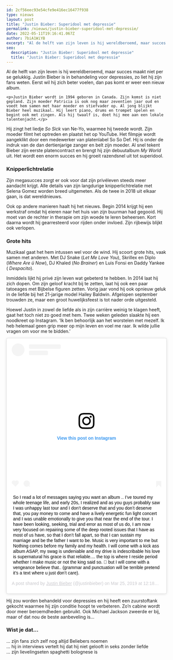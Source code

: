 ```yaml
---
id: 2cf56eec93e54cfe9e416ec16477f938
type: nieuws
layout: post
title: "Justin Bieber: Superidool met depressie"
permalink: /nieuws/justin-bieber-superidool-met-depressie/
date: 2022-05-11T19:16:41.067Z
author: 7biA1WiYB
excerpt: "Al de helft van zijn leven is hij wereldberoemd, maar succes maakt niet per se gelukkig. Justin Bieber is in behandeling voor depressies, zo liet hij zijn fans weten. Eerst wil hij zich beter voelen, dan pas komt er weer een nieuw album.   "
seo:
  description: "Justin Bieber: Superidool met depressie"
  title: "Justin Bieber: Superidool met depressie"
---
```

Al de helft van zijn leven is hij wereldberoemd, maar succes maakt niet per se gelukkig. Justin Bieber is in behandeling voor depressies, zo liet hij zijn fans weten. Eerst wil hij zich beter voelen, dan pas komt er weer een nieuw album.   

    <p>Justin Bieber wordt in 1994 geboren in Canada. Zijn komst is niet gepland. Zijn moeder Patricia is ook nog maar zeventien jaar oud en voedt hem samen met haar moeder en stiefvader op. Al jong blijkt Bieber heel muzikaal. Hij leert piano, drums en trompet spelen en begint ook met zingen. Als hij twaalf is, doet hij mee aan een lokale talentenjacht.</p>
<p>Hij zingt het liedje<em> So Sick</em> van Ne-Yo, waarmee hij tweede wordt. Zijn moeder filmt het optreden en plaatst het op YouTube. Het filmpje wordt aangeklikt door een medewerker van platenlabel So So Def. Hij is onder de indruk van de dan dertienjarige zanger en belt zijn moeder. Al snel tekent Bieber zijn eerste platencontract en brengt hij zijn debuutalbum <em>My World</em> uit. Het wordt een enorm succes en hij groeit razendsnel uit tot superidool. </p>
<h3>Knipperlichtrelatie </h3>
<p>Zijn megasucces zorgt er ook voor dat zijn privéleven steeds meer aandacht krijgt. Alle details van zijn langdurige knipperlichtrelatie met Selena Gomez worden breed uitgemeten. Als de twee in 2018 uit elkaar gaan, is dat wereldnieuws. </p>
<p>Ook op andere manieren haalt hij het nieuws. Begin 2014 krijgt hij een werkstraf omdat hij eieren naar het huis van zijn buurman had gegooid. Hij moet van de rechter in therapie om zijn woede te leren beheersen. Kort daarna wordt hij gearresteerd voor rijden onder invloed. Zijn rijbewijs blijkt ook verlopen. </p>
<h3>Grote hits </h3>
<p>Muzikaal gaat het hem intussen wel voor de wind. Hij scoort grote hits, vaak samen met anderen. Met DJ Snake (<em>Let Me Love You</em>), Skrillex en Diplo (<em>Where Are ü Now</em>), DJ Khaled (<em>No Brainer</em>) en Luis Fonsi en Daddy Yankee ( <em>Despacito</em>). </p>
<p>Inmiddels lijkt hij privé zijn leven wat gebeterd te hebben. In 2014 laat hij zich dopen. Om zijn geloof kracht bij te zetten, laat hij ook een paar tatoeages met Bijbelse figuren zetten. Vorig jaar vond hij ook opnieuw geluk in de liefde bij het 21-jarige model Hailey Baldwin. Afgelopen september trouwden ze, maar een groot huwelijksfeest is tot nader orde uitgesteld.</p>
<p>Hoewel Justin in zowel de liefde als in zijn carrière weinig te klagen heeft, gaat het toch niet zo goed met hem. Twee weken geleden slaakte hij een noodkreet op Instagram. ‘Ik ben behoorlijk aan het worstelen met mezelf. Ik heb helemaal geen grip meer op mijn leven en voel me raar. Ik wilde jullie vragen om voor me te bidden.’ </p>
<p><div class="media media-element-container media-default"><div id="file-536719" class="file file-image file-image-oembed">

        
  
  <div class="content">
    
<blockquote class="instagram-media" data-instgrm-captioned="" data-instgrm-permalink="https://www.instagram.com/p/BvcVgLZnaOm/?utm_source=ig_embed&amp;utm_campaign=loading" data-instgrm-version="12" style=" background:#FFF; border:0; border-radius:3px; box-shadow:0 0 1px 0 rgba(0,0,0,0.5),0 1px 10px 0 rgba(0,0,0,0.15); margin: 1px; max-width:640px; min-width:326px; padding:0; width:99.375%; width:-webkit-calc(100% - 2px); width:calc(100% - 2px);"><div style="padding:16px;"> <a href="https://www.instagram.com/p/BvcVgLZnaOm/?utm_source=ig_embed&amp;utm_campaign=loading" style=" background:#FFFFFF; line-height:0; padding:0 0; text-align:center; text-decoration:none; width:100%;" target="_blank"> <div style=" display: flex; flex-direction: row; align-items: center;"> <div style="background-color: #F4F4F4; border-radius: 50%; flex-grow: 0; height: 40px; margin-right: 14px; width: 40px;"></div> <div style="display: flex; flex-direction: column; flex-grow: 1; justify-content: center;"> <div style=" background-color: #F4F4F4; border-radius: 4px; flex-grow: 0; height: 14px; margin-bottom: 6px; width: 100px;"></div> <div style=" background-color: #F4F4F4; border-radius: 4px; flex-grow: 0; height: 14px; width: 60px;"></div></div></div><div style="padding: 19% 0;"></div> <div style="display:block; height:50px; margin:0 auto 12px; width:50px;"><svg width="50px" height="50px" viewbox="0 0 60 60" version="1.1" xmlns="https://www.w3.org/2000/svg" xmlns:xlink="https://www.w3.org/1999/xlink"><g stroke="none" stroke-width="1" fill="none" fill-rule="evenodd"><g transform="translate(-511.000000, -20.000000)" fill="#000000"><g><path d="M556.869,30.41 C554.814,30.41 553.148,32.076 553.148,34.131 C553.148,36.186 554.814,37.852 556.869,37.852 C558.924,37.852 560.59,36.186 560.59,34.131 C560.59,32.076 558.924,30.41 556.869,30.41 M541,60.657 C535.114,60.657 530.342,55.887 530.342,50 C530.342,44.114 535.114,39.342 541,39.342 C546.887,39.342 551.658,44.114 551.658,50 C551.658,55.887 546.887,60.657 541,60.657 M541,33.886 C532.1,33.886 524.886,41.1 524.886,50 C524.886,58.899 532.1,66.113 541,66.113 C549.9,66.113 557.115,58.899 557.115,50 C557.115,41.1 549.9,33.886 541,33.886 M565.378,62.101 C565.244,65.022 564.756,66.606 564.346,67.663 C563.803,69.06 563.154,70.057 562.106,71.106 C561.058,72.155 560.06,72.803 558.662,73.347 C557.607,73.757 556.021,74.244 553.102,74.378 C549.944,74.521 548.997,74.552 541,74.552 C533.003,74.552 532.056,74.521 528.898,74.378 C525.979,74.244 524.393,73.757 523.338,73.347 C521.94,72.803 520.942,72.155 519.894,71.106 C518.846,70.057 518.197,69.06 517.654,67.663 C517.244,66.606 516.755,65.022 516.623,62.101 C516.479,58.943 516.448,57.996 516.448,50 C516.448,42.003 516.479,41.056 516.623,37.899 C516.755,34.978 517.244,33.391 517.654,32.338 C518.197,30.938 518.846,29.942 519.894,28.894 C520.942,27.846 521.94,27.196 523.338,26.654 C524.393,26.244 525.979,25.756 528.898,25.623 C532.057,25.479 533.004,25.448 541,25.448 C548.997,25.448 549.943,25.479 553.102,25.623 C556.021,25.756 557.607,26.244 558.662,26.654 C560.06,27.196 561.058,27.846 562.106,28.894 C563.154,29.942 563.803,30.938 564.346,32.338 C564.756,33.391 565.244,34.978 565.378,37.899 C565.522,41.056 565.552,42.003 565.552,50 C565.552,57.996 565.522,58.943 565.378,62.101 M570.82,37.631 C570.674,34.438 570.167,32.258 569.425,30.349 C568.659,28.377 567.633,26.702 565.965,25.035 C564.297,23.368 562.623,22.342 560.652,21.575 C558.743,20.834 556.562,20.326 553.369,20.18 C550.169,20.033 549.148,20 541,20 C532.853,20 531.831,20.033 528.631,20.18 C525.438,20.326 523.257,20.834 521.349,21.575 C519.376,22.342 517.703,23.368 516.035,25.035 C514.368,26.702 513.342,28.377 512.574,30.349 C511.834,32.258 511.326,34.438 511.181,37.631 C511.035,40.831 511,41.851 511,50 C511,58.147 511.035,59.17 511.181,62.369 C511.326,65.562 511.834,67.743 512.574,69.651 C513.342,71.625 514.368,73.296 516.035,74.965 C517.703,76.634 519.376,77.658 521.349,78.425 C523.257,79.167 525.438,79.673 528.631,79.82 C531.831,79.965 532.853,80.001 541,80.001 C549.148,80.001 550.169,79.965 553.369,79.82 C556.562,79.673 558.743,79.167 560.652,78.425 C562.623,77.658 564.297,76.634 565.965,74.965 C567.633,73.296 568.659,71.625 569.425,69.651 C570.167,67.743 570.674,65.562 570.82,62.369 C570.966,59.17 571,58.147 571,50 C571,41.851 570.966,40.831 570.82,37.631"></path></g></g></g></svg></div><div style="padding-top: 8px;"> <div style=" color:#3897f0; font-family:Arial,sans-serif; font-size:14px; font-style:normal; font-weight:550; line-height:18px;"> View this post on Instagram</div></div><div style="padding: 12.5% 0;"></div> <div style="display: flex; flex-direction: row; margin-bottom: 14px; align-items: center;"><div> <div style="background-color: #F4F4F4; border-radius: 50%; height: 12.5px; width: 12.5px; transform: translateX(0px) translateY(7px);"></div> <div style="background-color: #F4F4F4; height: 12.5px; transform: rotate(-45deg) translateX(3px) translateY(1px); width: 12.5px; flex-grow: 0; margin-right: 14px; margin-left: 2px;"></div> <div style="background-color: #F4F4F4; border-radius: 50%; height: 12.5px; width: 12.5px; transform: translateX(9px) translateY(-18px);"></div></div><div style="margin-left: 8px;"> <div style=" background-color: #F4F4F4; border-radius: 50%; flex-grow: 0; height: 20px; width: 20px;"></div> <div style=" width: 0; height: 0; border-top: 2px solid transparent; border-left: 6px solid #f4f4f4; border-bottom: 2px solid transparent; transform: translateX(16px) translateY(-4px) rotate(30deg)"></div></div><div style="margin-left: auto;"> <div style=" width: 0px; border-top: 8px solid #F4F4F4; border-right: 8px solid transparent; transform: translateY(16px);"></div> <div style=" background-color: #F4F4F4; flex-grow: 0; height: 12px; width: 16px; transform: translateY(-4px);"></div> <div style=" width: 0; height: 0; border-top: 8px solid #F4F4F4; border-left: 8px solid transparent; transform: translateY(-4px) translateX(8px);"></div></div></div></a> <p style=" margin:8px 0 0 0; padding:0 4px;"> <a href="https://www.instagram.com/p/BvcVgLZnaOm/?utm_source=ig_embed&amp;utm_campaign=loading" style=" color:#000; font-family:Arial,sans-serif; font-size:14px; font-style:normal; font-weight:normal; line-height:17px; text-decoration:none; word-wrap:break-word;" target="_blank">So I read a lot of messages saying you want an album .. I’ve toured my whole teenage life, and early 20s, I realized and as you guys probably saw I was unhappy last tour and I don’t deserve that and you don’t deserve that, you pay money to come and have a lively energetic fun light concert and I was unable emotionally to give you that near the end of the tour. I have been looking, seeking, trial and error as most of us do, I am now very focused on repairing some of the deep rooted issues that I have as most of us have, so that I don’t fall apart, so that I can sustain my marriage and be the father I want to be. Music is very important to me but Nothing comes before my family and my health. I will come with a kick ass album ASAP, my swag is undeniable and my drive is indescribable his love is supernatural his grace is that reliable.... the top is where I reside period whether I make music or not the king said so. 👑  but I will come with a vengeance believe that.. (grammar and punctuation will be terrible pretend it’s a text where u just don’t care).</a></p> <p style=" color:#c9c8cd; font-family:Arial,sans-serif; font-size:14px; line-height:17px; margin-bottom:0; margin-top:8px; overflow:hidden; padding:8px 0 7px; text-align:center; text-overflow:ellipsis; white-space:nowrap;">A post shared by <a href="https://www.instagram.com/justinbieber/?utm_source=ig_embed&amp;utm_campaign=loading" style=" color:#c9c8cd; font-family:Arial,sans-serif; font-size:14px; font-style:normal; font-weight:normal; line-height:17px;" target="_blank"> Justin Bieber</a> (@justinbieber) on <time style=" font-family:Arial,sans-serif; font-size:14px; line-height:17px;" datetime="2019-03-25T19:18:24+00:00">Mar 25, 2019 at 12:18pm PDT</time></p></div></blockquote>
<script async="" src="//www.instagram.com/embed.js"></script>  </div>

  
</div>
</div>
<p>Hij zou worden behandeld voor depressies en hij heeft een zuurstoftank gekocht waarmee hij zijn conditie hoopt te verbeteren. Zo’n cabine wordt door meer beroemdheden gebruikt. Ook Michael Jackson zweerde er bij, maar of dat nou de beste aanbeveling is… </p>
<h3>Wist je dat… </h3>
<p>… zijn fans zich zelf nog altijd Beliebers noemen<br>… hij in interviews vertelt hij dat hij niet gelooft in seks zonder liefde<br>… zijn lievelingseten spaghetti bolognese is</p>  
